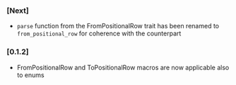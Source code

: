 ### [Next]
- `parse` function from the FromPositionalRow trait has been renamed to `from_positional_row` for coherence with the counterpart

### [0.1.2]
- FromPositionalRow and ToPositionalRow macros are now applicable also to enums
